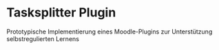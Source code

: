 # Tasksplitter Plugin
Prototypische Implementierung eines Moodle-Plugins zur Unterstützung selbstregulierten Lernens
